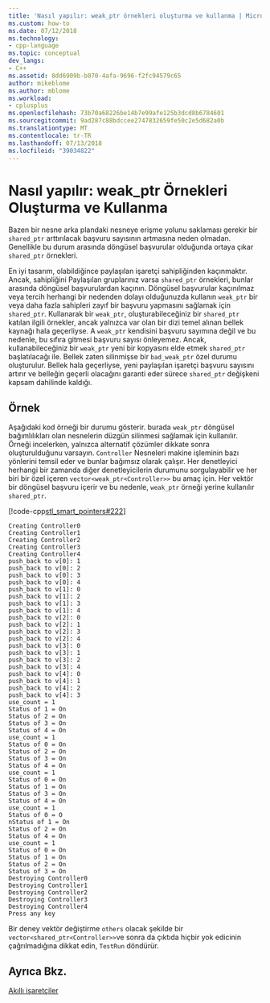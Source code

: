 ```yaml
---
title: 'Nasıl yapılır: weak_ptr örnekleri oluşturma ve kullanma | Microsoft Docs'
ms.custom: how-to
ms.date: 07/12/2018
ms.technology:
- cpp-language
ms.topic: conceptual
dev_langs:
- C++
ms.assetid: 8dd6909b-b070-4afa-9696-f2fc94579c65
author: mikeblome
ms.author: mblome
ms.workload:
- cplusplus
ms.openlocfilehash: 73b70a68226be14b7e99afe125b3dcd8b6784601
ms.sourcegitcommit: 9ad287c88bdccee2747832659fe50c2e5d682a0b
ms.translationtype: MT
ms.contentlocale: tr-TR
ms.lasthandoff: 07/13/2018
ms.locfileid: "39034822"
---
```

# <a name="how-to-create-and-use-weakptr-instances"></a>Nasıl yapılır: weak_ptr Örnekleri Oluşturma ve Kullanma
Bazen bir nesne arka plandaki nesneye erişme yolunu saklaması gerekir bir `shared_ptr` arttırılacak başvuru sayısının artmasına neden olmadan. Genellikle bu durum arasında döngüsel başvurular olduğunda ortaya çıkar `shared_ptr` örnekleri.  

 En iyi tasarım, olabildiğince paylaşılan işaretçi sahipliğinden kaçınmaktır. Ancak, sahipliğini Paylaşılan gruplarınız varsa `shared_ptr` örnekleri, bunlar arasında döngüsel başvurulardan kaçının. Döngüsel başvurular kaçınılmaz veya tercih herhangi bir nedenden dolayı olduğunuzda kullanın `weak_ptr` bir veya daha fazla sahipleri zayıf bir başvuru yapmasını sağlamak için `shared_ptr`. Kullanarak bir `weak_ptr`, oluşturabileceğiniz bir `shared_ptr` katılan ilgili örnekler, ancak yalnızca var olan bir dizi temel alınan bellek kaynağı hala geçerliyse. A `weak_ptr` kendisini başvuru sayımına değil ve bu nedenle, bu sıfıra gitmesi başvuru sayısı önleyemez. Ancak, kullanabileceğiniz bir `weak_ptr` yeni bir kopyasını elde etmek `shared_ptr` başlatılacağı ile. Bellek zaten silinmişse bir `bad_weak_ptr` özel durumu oluşturulur. Bellek hala geçerliyse, yeni paylaşılan işaretçi başvuru sayısını artırır ve belleğin geçerli olacağını garanti eder sürece `shared_ptr` değişkeni kapsam dahilinde kaldığı.  

## <a name="example"></a>Örnek  
 Aşağıdaki kod örneği bir durumu gösterir. burada `weak_ptr` döngüsel bağımlılıkları olan nesnelerin düzgün silinmesi sağlamak için kullanılır. Örneği incelerken, yalnızca alternatif çözümler dikkate sonra oluşturulduğunu varsayın. `Controller` Nesneleri makine işleminin bazı yönlerini temsil eder ve bunlar bağımsız olarak çalışır. Her denetleyici herhangi bir zamanda diğer denetleyicilerin durumunu sorgulayabilir ve her biri bir özel içeren `vector<weak_ptr<Controller>>` bu amaç için. Her vektör bir döngüsel başvuru içerir ve bu nedenle, `weak_ptr` örneği yerine kullanılır `shared_ptr`.  

 [!code-cpp[stl_smart_pointers#222](../cpp/codesnippet/CPP/how-to-create-and-use-weak-ptr-instances_1.cpp)]  

```Output  
Creating Controller0  
Creating Controller1  
Creating Controller2  
Creating Controller3  
Creating Controller4  
push_back to v[0]: 1  
push_back to v[0]: 2  
push_back to v[0]: 3  
push_back to v[0]: 4  
push_back to v[1]: 0  
push_back to v[1]: 2  
push_back to v[1]: 3  
push_back to v[1]: 4  
push_back to v[2]: 0  
push_back to v[2]: 1  
push_back to v[2]: 3  
push_back to v[2]: 4  
push_back to v[3]: 0  
push_back to v[3]: 1  
push_back to v[3]: 2  
push_back to v[3]: 4  
push_back to v[4]: 0  
push_back to v[4]: 1  
push_back to v[4]: 2  
push_back to v[4]: 3
use_count = 1  
Status of 1 = On  
Status of 2 = On  
Status of 3 = On  
Status of 4 = On  
use_count = 1  
Status of 0 = On  
Status of 2 = On  
Status of 3 = On  
Status of 4 = On  
use_count = 1  
Status of 0 = On  
Status of 1 = On  
Status of 3 = On  
Status of 4 = On  
use_count = 1  
Status of 0 = O  
nStatus of 1 = On  
Status of 2 = On  
Status of 4 = On  
use_count = 1  
Status of 0 = On  
Status of 1 = On  
Status of 2 = On  
Status of 3 = On  
Destroying Controller0  
Destroying Controller1  
Destroying Controller2  
Destroying Controller3  
Destroying Controller4  
Press any key  
```  

 Bir deney vektör değiştirme `others` olacak şekilde bir `vector<shared_ptr<Controller>>`ve sonra da çıktıda hiçbir yok edicinin çağrılmadığına dikkat edin, `TestRun` döndürür.  

## <a name="see-also"></a>Ayrıca Bkz.  
 [Akıllı işaretçiler](../cpp/smart-pointers-modern-cpp.md)